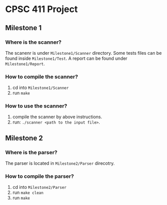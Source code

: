 # CPSC 411 Project 

## Milestone 1

### Where is the **scanner**?

The scanenr is under `Milestone1/Scanner` directory. Some tests files can be found inside `Milestone1/Test`.
A report can be found under `Milestone1/Report`.

### How to compile the **scanner**?

1. cd into `Milestone1/Scanner`
2. run `make`

### How to use the **scanner**?

1. compile the scanner by above instructions.
2. run: `./scanner <path to the input file>`.


## Milestone 2

### Where is the **parser**?

The parser is located in `Milestone2/Parser` direcotry.

### How to compile the **parser**?

1. cd into `Milestone2/Parser`
2. run `make clean`
3. run `make`


